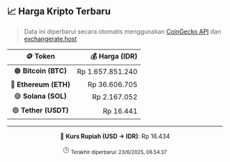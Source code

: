 

<!-- HARGA_KRIPTO -->
## 📈 Harga Kripto Terbaru

> Data ini diperbarui secara otomatis menggunakan [CoinGecko API](https://www.coingecko.com/) dan [exchangerate.host](https://exchangerate.host/)

<div align="center">

| 🪙 Token | 💰 Harga (IDR) |
|:------:|---------------:|
| 🟠 **Bitcoin (BTC)**   | Rp 1.657.851.240 |
| 🔵 **Ethereum (ETH)**  | Rp 36.606.705 |
| 🟣 **Solana (SOL)**    | Rp 2.167.052 |
| 🟢 **Tether (USDT)**   | Rp 16.441 |

---

💱 **Kurs Rupiah (USD → IDR)**: Rp 16.434

🕒 <sub>Terakhir diperbarui: 23/6/2025, 06.54.37</sub>

</div>
<!-- /HARGA_KRIPTO -->